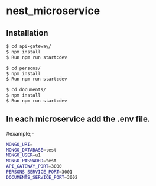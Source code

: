 # nest_microservice

## Installation

```bash
$ cd api-gateway/
$ npm install
$ Run npm run start:dev
```

```bash
$ cd persons/
$ npm install
$ Run npm run start:dev
```


```bash
$ cd documents/
$ npm install
$ Run npm run start:dev
```
## In each microservice add the .env file.
#example;-

```bash
MONGO_URI=
MONGO_DATABASE=test
MONGO_USER=u1
MONGO_PASSWORD=test
API_GATEWAY_PORT=3000
PERSONS_SERVICE_PORT=3001
DOCUMENTS_SERVICE_PORT=3002
```
